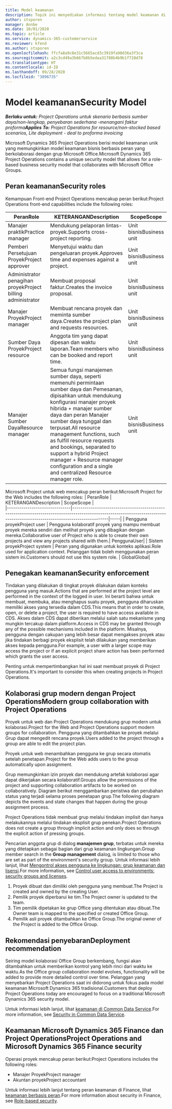```yaml
---
title: Model keamanan
description: Topik ini menyediakan informasi tentang model keamanan di Dynamics 365 Project operations.
author: stsporen
manager: Annbe
ms.date: 10/01/2020
ms.topic: article
ms.service: dynamics-365-customerservice
ms.reviewer: kfend
ms.author: stsporen
ms.openlocfilehash: ffcfa8a9c8e31c5665acd3c3919fa90d36a3f3ca
ms.sourcegitcommit: a2c3cd49a3b667b8b5edaa31788b4b9b1f728d78
ms.translationtype: HT
ms.contentlocale: id-ID
ms.lasthandoff: 09/28/2020
ms.locfileid: "3896735"
---
```

# <a name="security-model"></a><span data-ttu-id="37673-103">Model keamanan</span><span class="sxs-lookup"><span data-stu-id="37673-103">Security Model</span></span>

<span data-ttu-id="37673-104">_**Berlaku untuk:** Project Operations untuk skenario berbasis sumber daya/non-lengkap, penyebaran sederhana -menangani faktur proforma_</span><span class="sxs-lookup"><span data-stu-id="37673-104">_**Applies To:** Project Operations for resource/non-stocked based scenarios, Lite deployment - deal to proforma invoicing_</span></span>

<span data-ttu-id="37673-105">Microsoft Dynamics 365 Project Operations berisi model keamanan unik yang memungkinkan model keamanan bisnis berbasis peran yang berkolaborasi dengan grup Microsoft Office.</span><span class="sxs-lookup"><span data-stu-id="37673-105">Microsoft Dynamics 365 Project Operations contains a unique security model that allows for a role-based business security model that collaborates with Microsoft Office Groups.</span></span> 


## <a name="security-roles"></a><span data-ttu-id="37673-106">Peran keamanan</span><span class="sxs-lookup"><span data-stu-id="37673-106">Security roles</span></span>
<span data-ttu-id="37673-107">Kemampuan Front-end Project Operations mencakup peran berikut:</span><span class="sxs-lookup"><span data-stu-id="37673-107">Project Operations front-end capabilities include the following roles:</span></span>

| <span data-ttu-id="37673-108">Peran</span><span class="sxs-lookup"><span data-stu-id="37673-108">Role</span></span>                          | <span data-ttu-id="37673-109">KETERANGAN</span><span class="sxs-lookup"><span data-stu-id="37673-109">Description</span></span>                                                                                                                                                                 | <span data-ttu-id="37673-110">Scope</span><span class="sxs-lookup"><span data-stu-id="37673-110">Scope</span></span> |
|-------------------------------|-----------------------------------------------------------------------------------------------------------------------------------------------------------------------------|------|
| <span data-ttu-id="37673-111">Manajer praktik</span><span class="sxs-lookup"><span data-stu-id="37673-111">Practice manager</span></span>              | <span data-ttu-id="37673-112">Mendukung pelaporan lintas-proyek.</span><span class="sxs-lookup"><span data-stu-id="37673-112">Supports cross-project reporting.</span></span>                                                                                                            | <span data-ttu-id="37673-113">Unit bisnis</span><span class="sxs-lookup"><span data-stu-id="37673-113">Business unit</span></span>              |
| <span data-ttu-id="37673-114">Pemberi Persetujuan Proyek</span><span class="sxs-lookup"><span data-stu-id="37673-114">Project approver</span></span>              | <span data-ttu-id="37673-115">Menyetujui waktu dan pengeluaran proyek.</span><span class="sxs-lookup"><span data-stu-id="37673-115">Approves time and expenses against a project.</span></span>                                                                                                                              | <span data-ttu-id="37673-116">Unit bisnis</span><span class="sxs-lookup"><span data-stu-id="37673-116">Business unit</span></span> |
| <span data-ttu-id="37673-117">Administrator penagihan proyek</span><span class="sxs-lookup"><span data-stu-id="37673-117">Project billing administrator</span></span> | <span data-ttu-id="37673-118">Membuat proposal faktur.</span><span class="sxs-lookup"><span data-stu-id="37673-118">Creates the invoice proposal.</span></span>                                                                                                                                                 | <span data-ttu-id="37673-119">Unit bisnis</span><span class="sxs-lookup"><span data-stu-id="37673-119">Business unit</span></span> |
| <span data-ttu-id="37673-120">Manajer Proyek</span><span class="sxs-lookup"><span data-stu-id="37673-120">Project manager</span></span>               | <span data-ttu-id="37673-121">Membuat rencana proyek dan meminta sumber daya.</span><span class="sxs-lookup"><span data-stu-id="37673-121">Creates the project plan and requests resources.</span></span>                                                                                                                              | <span data-ttu-id="37673-122">Unit bisnis</span><span class="sxs-lookup"><span data-stu-id="37673-122">Business unit</span></span> |
| <span data-ttu-id="37673-123">Sumber Daya Proyek</span><span class="sxs-lookup"><span data-stu-id="37673-123">Project resource</span></span>              | <span data-ttu-id="37673-124">Anggota tim yang dapat dipesan dan waktu laporan.</span><span class="sxs-lookup"><span data-stu-id="37673-124">Team members who can be booked and report time.</span></span>                                                                                                          | <span data-ttu-id="37673-125">Unit bisnis</span><span class="sxs-lookup"><span data-stu-id="37673-125">Business unit</span></span>|
| <span data-ttu-id="37673-126">Manajer Sumber Daya</span><span class="sxs-lookup"><span data-stu-id="37673-126">Resource manager</span></span>              | <span data-ttu-id="37673-127">Semua fungsi manajemen sumber daya, seperti memenuhi permintaan sumber daya dan Pemesanan, dipisahkan untuk mendukung konfigurasi manajer proyek hibrida + manajer sumber daya dan peran Manajer sumber daya tunggal dan terpusat.</span><span class="sxs-lookup"><span data-stu-id="37673-127">All resource management functions, such as fulfill resource requests and bookings, separated to support a hybrid Project manager + Resource manager configuration and a single and centralized Resource manager role.</span></span> | <span data-ttu-id="37673-128">Unit bisnis</span><span class="sxs-lookup"><span data-stu-id="37673-128">Business unit</span></span> |


<span data-ttu-id="37673-129">Microsoft Project untuk web mencakup peran berikut:</span><span class="sxs-lookup"><span data-stu-id="37673-129">Microsoft Project for the Web includes the following roles:</span></span>
| <span data-ttu-id="37673-130">Peran</span><span class="sxs-lookup"><span data-stu-id="37673-130">Role</span></span>                          | <span data-ttu-id="37673-131">KETERANGAN</span><span class="sxs-lookup"><span data-stu-id="37673-131">Description</span></span>                                                                                                          | <span data-ttu-id="37673-132">Scope</span><span class="sxs-lookup"><span data-stu-id="37673-132">Scope</span></span> |                                                       
|-------------------------------|-----------------------------------------------------------------------------------------------------------------------------------------------------------------------------|-----|
| <span data-ttu-id="37673-133">Pengguna proyek</span><span class="sxs-lookup"><span data-stu-id="37673-133">Project user</span></span> | <span data-ttu-id="37673-134">Pengguna kolaboratif proyek yang mampu membuat proyek mereka sendiri dan melihat proyek yang dibagikan dengan mereka.</span><span class="sxs-lookup"><span data-stu-id="37673-134">Collaborative user of Project who is able to create their own projects and view any projects shared with them.</span></span>| <span data-ttu-id="37673-135">Pengguna</span><span class="sxs-lookup"><span data-stu-id="37673-135">User</span></span>|
| <span data-ttu-id="37673-136">Sistem proyek</span><span class="sxs-lookup"><span data-stu-id="37673-136">Project system</span></span> | <span data-ttu-id="37673-137">Peran yang digunakan untuk konteks aplikasi.</span><span class="sxs-lookup"><span data-stu-id="37673-137">Role used for application context.</span></span> <span data-ttu-id="37673-138">Pelanggan tidak boleh menggunakan peran sistem ini.</span><span class="sxs-lookup"><span data-stu-id="37673-138">Customers should not use this system role.</span></span> | <span data-ttu-id="37673-139">Global</span><span class="sxs-lookup"><span data-stu-id="37673-139">Global</span></span>|

## <a name="security-enforcement"></a><span data-ttu-id="37673-140">Penegakan keamanan</span><span class="sxs-lookup"><span data-stu-id="37673-140">Security enforcement</span></span>
<span data-ttu-id="37673-141">Tindakan yang dilakukan di tingkat proyek dilakukan dalam konteks pengguna yang masuk.</span><span class="sxs-lookup"><span data-stu-id="37673-141">Actions that are performed at the project level are performed in the context of the logged in user.</span></span> <span data-ttu-id="37673-142">Ini berarti bahwa untuk membuat, membuka, atau menghapus suatu proyek, pengguna diharuskan memiliki akses yang tersedia dalam CDS.</span><span class="sxs-lookup"><span data-stu-id="37673-142">This means that in order to create, open, or delete a project, the user is required to have access available in CDS.</span></span> <span data-ttu-id="37673-143">Akses dalam CDS dapat diberikan melalui salah satu mekanisme yang mungkin tercakup dalam platform.</span><span class="sxs-lookup"><span data-stu-id="37673-143">Access in CDS may be granted through any of the possible mechanisms included in the platform.</span></span> <span data-ttu-id="37673-144">Misalnya, pengguna dengan cakupan yang lebih besar dapat mengakses proyek atau jika tindakan berbagi proyek eksplisit telah dilakukan yang memberikan akses kepada pengguna.</span><span class="sxs-lookup"><span data-stu-id="37673-144">For example, a user with a larger scope may access the project or if an explicit project share action has been performed which grants the user access.</span></span>

<span data-ttu-id="37673-145">Penting untuk mempertimbangkan hal ini saat membuat proyek di Project Operations.</span><span class="sxs-lookup"><span data-stu-id="37673-145">It's important to consider this when creating projects in Project Operations.</span></span>

## <a name="modern-group-collaboration-with-project-operations"></a><span data-ttu-id="37673-146">Kolaborasi grup modern dengan Project Operations</span><span class="sxs-lookup"><span data-stu-id="37673-146">Modern group collaboration with Project Operations</span></span>
<span data-ttu-id="37673-147">Proyek untuk web dan Project Operations mendukung grup modern untuk kolaborasi.</span><span class="sxs-lookup"><span data-stu-id="37673-147">Project for the Web and Project Operations support modern groups for collaboration.</span></span> <span data-ttu-id="37673-148">Pengguna yang ditambahkan ke proyek melalui Grup dapat mengedit rencana proyek.</span><span class="sxs-lookup"><span data-stu-id="37673-148">Users added to the project through a group are able to edit the project plan.</span></span>

<span data-ttu-id="37673-149">Proyek untuk web menambahkan pengguna ke grup secara otomatis setelah penetapan.</span><span class="sxs-lookup"><span data-stu-id="37673-149">Project for the Web adds users to the group automatically upon assignment.</span></span>

<span data-ttu-id="37673-150">Grup memungkinkan izin proyek dan mendukung artefak kolaborasi agar dapat dikerjakan secara kolaboratif.</span><span class="sxs-lookup"><span data-stu-id="37673-150">Groups allow the permissions of the project and supporting collaboration artifacts to be worked on collaboratively.</span></span> <span data-ttu-id="37673-151">Diagram berikut menggambarkan peristiwa dan perubahan status yang terjadi selama proses penetapan grup.</span><span class="sxs-lookup"><span data-stu-id="37673-151">The following diagram depicts the events and state changes that happen during the group assignment process.</span></span>

<span data-ttu-id="37673-152">Project Operations tidak membuat grup melalui tindakan implisit dan hanya melakukannya melalui tindakan eksplisit grup penekan.</span><span class="sxs-lookup"><span data-stu-id="37673-152">Project Operations does not create a group through implicit action and only does so through the explicit action of pressing groups.</span></span>

<span data-ttu-id="37673-153">Pencarian anggota grup di dialog **manajemen grup**, terbatas untuk mereka yang ditetapkan sebagai bagian dari grup keamanan lingkungan.</span><span class="sxs-lookup"><span data-stu-id="37673-153">Group member search in the **Group management** dialog, is limited to those who are set as part of the environment's security group.</span></span> <span data-ttu-id="37673-154">Untuk informasi lebih lanjut, lihat [Mengontrol akses pengguna ke lingkungan: grup keamanan dan lisensi](https://docs.microsoft.com/power-platform/admin/control-user-access).</span><span class="sxs-lookup"><span data-stu-id="37673-154">For more information, see [Control user access to environments: security groups and licenses](https://docs.microsoft.com/power-platform/admin/control-user-access).</span></span>

1. <span data-ttu-id="37673-155">Proyek dibuat dan dimiliki oleh pengguna yang membuat.</span><span class="sxs-lookup"><span data-stu-id="37673-155">The Project is created and owned by the creating User.</span></span>
2. <span data-ttu-id="37673-156">Pemilik proyek diperbarui ke tim.</span><span class="sxs-lookup"><span data-stu-id="37673-156">The Project owner is updated to the team.</span></span>
3. <span data-ttu-id="37673-157">Tim pemilik dipetakan ke grup Office yang ditentukan atau dibuat.</span><span class="sxs-lookup"><span data-stu-id="37673-157">The Owner team is mapped to the specified or created Office Group.</span></span>
4. <span data-ttu-id="37673-158">Pemilik asli proyek ditambahkan ke Office Group.</span><span class="sxs-lookup"><span data-stu-id="37673-158">The original owner of the Project is added to the Office Group.</span></span>

## <a name="deployment-recommendation"></a><span data-ttu-id="37673-159">Rekomendasi penyebaran</span><span class="sxs-lookup"><span data-stu-id="37673-159">Deployment recommendation</span></span>
<span data-ttu-id="37673-160">Seiring model kolaborasi Office Group berkembang, fungsi akan ditambahkan untuk memberikan kontrol yang lebih rinci dari waktu ke waktu.</span><span class="sxs-lookup"><span data-stu-id="37673-160">As the Office group collaboration model evolves, functionality will be added to provide more detailed control over time.</span></span> <span data-ttu-id="37673-161">Pelanggan yang menyebarkan Project Operations saat ini didorong untuk fokus pada model keamanan Microsoft Dynamics 365 tradisional.</span><span class="sxs-lookup"><span data-stu-id="37673-161">Customers that deploy Project Operations today are encouraged to focus on a traditional Microsoft Dynamics 365 security model.</span></span>

<span data-ttu-id="37673-162">Untuk informasi lebih lanjut, lihat [keamanan di Common Data Service](https://docs.microsoft.com/power-platform/admin/wp-security).</span><span class="sxs-lookup"><span data-stu-id="37673-162">For more information, see [Security in Common Data Service](https://docs.microsoft.com/power-platform/admin/wp-security).</span></span>

## <a name="project-operations-and-microsoft-dynamics-365-finance-security"></a><span data-ttu-id="37673-163">Keamanan Microsoft Dynamics 365 Finance dan Project Operations</span><span class="sxs-lookup"><span data-stu-id="37673-163">Project Operations and Microsoft Dynamics 365 Finance security</span></span>
<span data-ttu-id="37673-164">Operasi proyek mencakup peran berikut:</span><span class="sxs-lookup"><span data-stu-id="37673-164">Project Operations includes the following roles:</span></span>

- <span data-ttu-id="37673-165">Manajer Proyek</span><span class="sxs-lookup"><span data-stu-id="37673-165">Project manager</span></span>
- <span data-ttu-id="37673-166">Akuntan proyek</span><span class="sxs-lookup"><span data-stu-id="37673-166">Project accountant</span></span>

<span data-ttu-id="37673-167">Untuk informasi lebih lanjut tentang peran keamanan di Finance, lihat [keamanan berbasis peran](https://docs.microsoft.com/dynamics365/fin-ops-core/dev-itpro/sysadmin/role-based-security).</span><span class="sxs-lookup"><span data-stu-id="37673-167">For more information about security in Finance, see [Role-based security](https://docs.microsoft.com/dynamics365/fin-ops-core/dev-itpro/sysadmin/role-based-security).</span></span>


